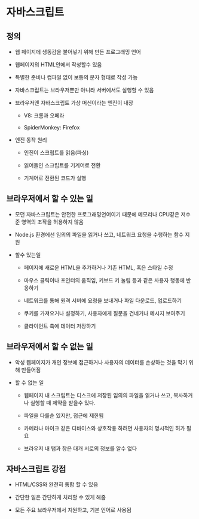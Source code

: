 # 자바스크립트

## 정의

- 웹 페이지에 생동감을 불어넣기 위해 만든 프로그래밍 언어

- 웹페이지의 HTML안에서 작성할수 있음

- 특별한 준비나 컴파일 없이 보통의 문자 형태로 작성 가능

- 자바스크립트는 브라우저뿐만 아니라 서버에서도 실행할 수 있음

- 브라우저엔 자바스크립트 가상 머신이라는 엔진이 내장

    - V8: 크롬과 오페라

    - SpiderMonkey: Firefox

- 엔진 동작 원리

    - 인진이 스크립트를 읽음(파싱)

    - 읽어들인 스크립트를 기계어로 전환

    - 기계어로 전환된 코드가 실행

## 브라우저에서 할 수 있는 일

- 모던 자바스크립트는 안전한 프로그래밍언어이기 때문에 메모리나 CPU같은 저수준 영역의 조작을 허용하지 않음

- Node.js 환경에선 임의의 파일을 읽거나 쓰고, 네트워크 요청을 수행하는 함수 지원

- 할수 있는일

    - 페이지에 새로운 HTML을 추가하거나 기존 HTML, 혹은 스타일 수정

    - 마우스 클릭이나 포인터의 움직임, 키보드 키 눌림 등과 같은 사용자 행동에 반응하기

    - 네트워크를 통해 원격 서버에 요청을 보내거나 파일 다운로드, 업로드하기

    - 쿠키를 가져오거나 설정하기, 사용자에게 질문을 건네거나 메시지 보여주기

    - 클라이언트 측에 데이터 저장하기

## 브라우저에서 할 수 없는 일

- 악성 웹페이지가 개인 정보에 접근하거나 사용자의 데이터를 손상하는 것을 막기 위해 만들어짐


- 할 수 없는 일

    - 웹페이지 내 스크립트는 디스크에 저장된 임의의 파일을 읽거나 쓰고, 복사하거나 실행할 때 제약을 받을수 있다.

    - 파일을 다룰순 있지만, 접근에 제한됨

    - 카메라나 마이크 같은 디바이스와 상호작용 하려면 사용자의 명시적인 허가 필요

    - 브라우저 내 탭과 창은 대개 서로의 정보를 알수 없다

## 자바스크립트 강점

- HTML/CSS와 완전히 통합 할 수 있음

- 간단한 일은 간단하게 처리할 수 있게 해줌

- 모든 주요 브라우저에서 지원하고, 기본 언어로 사용됨
